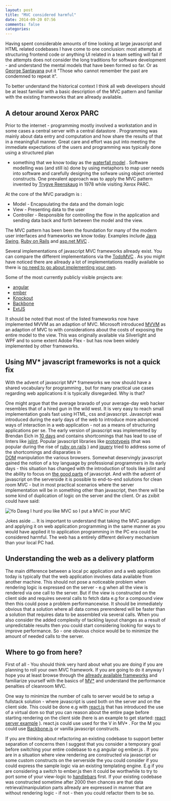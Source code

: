 ```yaml
---
layout: post
title: "MVC considered harmful"
date: 2014-09-20 07:56
comments: false
categories:
---
```

Having spent considerable amounts of time looking at large javascript and HTML related codebases I have come to one conclusion:
most attempts at structuring frontend code or anything UI related in a team setting will fail if the attempts does not consider the long traditions
for software development - and understand the mental models that have been formed so far.
Or as [George Santayana](http://www.wikiwand.com/en/George_Santayana) put it "Those who cannot remember the past are condemned to repeat it".

To better understand the historical context I think all web developers should be at least familiar with a basic description of
the MVC pattern and familiar with the existing frameworks that are allready available.

## A detour around Xerox PARC
Prior to the internet - programming mostly involved a workstation and in some cases a central server with a central datastore .
Programming was mainly about data entry and computation and how share the results of that in a meaningfull manner.
Great care and effort was put into meeting the immediate expectations of the users and programming was typically done using a structured plan
- something that we know today as the [waterfall model](https://www.wikiwand.com/en/Waterfall_model) .
Software modelling was (and still is) done by using metaphors to map user needs into software and carefully designing the sofware using object 
oriented constructs.
One prevalent approach was to apply the MVC pattern invented by [Trygve Reenskaug](https://www.wikiwand.com/en/Trygve_Reenskaug)
in 1978 while visiting Xerox PARC.

At the core of the MVC paradigm is :

* Model -  Encapsulating the data and the domain logic
* View -   Presenting data to the user
* Controller - Responsible for controlling the flow in the application and sending data back and forth between the model and the view.

The MVC pattern has been been the foundation for many of the modern user interfaces and frameworks we know today. Examples include [Java Swing](http://www.oracle.com/technetwork/java/architecture-142923.html), [Ruby on Rails](http://guides.rubyonrails.org/getting_started.html)  and [asp.net MVC](http://www.asp.net/mvc) .  

Several implementations of javascript MVC frameworks allready exist. You can compare the different implementations via the [TodoMVC](http://todomvc.com) . As you might have noticed there are allready a lot of implementations readily available so there is [no need to go about implementing your own](http://blog.tastejs.com/yet-another-framework-syndrome-yafs).

Some of the most currently publicly visible projects are:

* [angular](https://angularjs.org)
* [ember](https://emberjs.com)
* [Knockout](https://knockoutjs.com)
* [Backbone](https://backbonejs.org)
* [ExtJS](http://dev.sencha.com/ext/5.0.0/)

It should be noted that most of the listed frameworks now have implemented MVVM as an adaption of MVC.
Microsoft introduced [MVVM](http://addyosmani.com/blog/understanding-mvvm-a-guide-for-javascript-developers/) as an adaption of MVC to
with considerations about the costs of exposing the entire model to the view. This was originally available via Silverlight and WPF and to some
extent Adobe Flex -  but has now been widely implemented by other frameworks.

## Using MV* javascript frameworks is not a quick fix
With the advent of javascript  MV* frameworks we now should have a shared vocabulary for programming , but for many practical use cases regarding
web applications it is typically disregarded. Why is that?

One might argue that the average bravado of your average-day web hacker resembles that of a hired gun in the wild west. It is very easy to reach small
implementation goals fast using HTML, css and javascript.  Javascript was introduced during the early days of the web to introduce more advanced ways 
of interaction in a web application - not as a  means of structuring applications per se. The early version of javascript was implemented by Brendan 
Eich in [10 days](https://www.w3.org/community/webed/wiki/A_Short_History_of_JavaScript) and contains shortcomings that has lead to use of linters 
like [jslint](https://jslint.com).  Popular javascript libraries like [prototypejs](https://prototypejs.org) (that was popular during the rise of 
[ruby on rails](https://rubyonrails.org) ) and  [jquery](https://jquery.com) tried to address some of the shortcomings and disparaties in  
[DOM](https://wwww.w3.org/DOM) manipulation the various browsers. Somewhat deservingly javascript gained the notion of a toy language by professional
programmers in its early days - this situation has changed with the introduction of tools like jslint and the ability to focus on
[the good parts](http://www.amazon.com/JavaScript-Good-Parts-Douglas-Crockford/dp/0596517742) of javascript. And with the advent of  javascript on the
serverside it is possible to end-to-end solutions for clean room MVC  - but in most practical scenarios where the server implementation will be in 
something other than javascript, then there will be some kind of duplication of logic on the server and the client. Or as zxibit could have said:

![Yo Dawg I hurd you like MVC so I put a MVC in your MVC](http://cdn.meme.am/instances/500x/50530257.jpg)


Jokes aside ... It is important to understand that taking the MVC paradigm and applying it on web application programming in the same manner as you 
would have applied it to application programming in the PC era could be considered harmful. The web has a entirely different delivery mechanism 
than your local PC had.

##  Understanding the web as a delivery platform 

The main difference between  a local pc application and a web application today is typically that the web application involves data available from 
another machine. This should not pose a noticeable problem when rendering logic is expressed on the server - e.g when all the view is rendered via one call to the 
server. But if the view is constructed on the client side and requires several calls to fetch data e.g for a compound view then this could pose a problem
performancewise. It should be immediately obvious that a solution where all data comes prerendered will be faster than a solution that requires data to 
be assembled via several calls. When you also consider the added complexity of tackling layout changes as a result of unpredictable results then you 
could start considering looking for ways to improve performance. So - one obvious choice would be to minimize the amount of needed calls to the server.



## Where to go from here?
First of all - You should think very hard about what you are doing if you are planning to roll your own MVC framework. If you are going to do it anyway
I hope you at least browse through the [allready available frameworks](https://todomvc.com) and familiarize yourself
with the basics of [MV*](http://addyosmani.com/blog/understanding-mvvm-a-guide-for-javascript-developers/) and understand the performance penalties of cleanroom MVC.

One  way to minimize the number of calls to server would be to setup a fullstack solution - where javascript is used both on the server and on the client
side. This could be done e.g with [react.js](https://facebook.github.io/react/) that has introduced the use of a virtual dom so that you can reason about
the entire page before starting rendering on the client side (here is an example to get started: [react server example](https://github.com/mhart/react-server-example) ).
  react.js could use used for the V in MV* . For the M you could use [Backbone.js](https://backbonejs.org) or vanilla javascript constructs.


If you are thinking about refactoring an existing codebase to support better separation of concerns then I suggest that you consider a temporary goal before
switching your entire codebase to e.g angular og ember.js . If you are in a situation where view rendering are constructed  via javascript or some custom constructs 
on the serverside the you could consider if you could express the sample logic via an existing templating engine. E.g if you are considering a switch to
ember.js then it could be worthwhile to try to port some of your view-logic to [handlebars](http://handlebarsjs.com/) first. If your existing codebase was constructed
sometime after 2000 then chances are that data retrieval/manipulation parts allready are expressed in manner that are without rendering logic - if  not - then you could
refactor them to be so.

